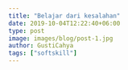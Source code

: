 ```yaml
---
title: "Belajar dari kesalahan"
date: 2019-10-04T12:22:40+06:00
type: post
image: images/blog/post-1.jpg
author: GustiCahya
tags: ["softskill"]
---
```


